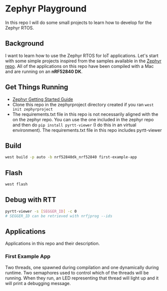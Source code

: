 # Zephyr Playground

In this repo I will do some small projects to learn how to develop for the Zephyr RTOS.

## Background
I want to learn how to use the Zephyr RTOS for IoT applications. Let's start with some simple projects inspired from the samples available in the [Zephyr repo](https://github.com/zephyrproject-rtos/zephyr). All of the applications on this repo have been compiled with a Mac and are running on an __nRF52840 DK__.

## Get Things Running
- [Zephyr Getting Started Guide](https://docs.zephyrproject.org/latest/getting_started/index.html)
- Clone this repo in the zephyrproject directory created if you ran `west init zephyrproject`
- The requirements.txt file in this repo is not necessarily aligned with the on the zephyr repo. You can use the one included in the zephyr repo and then do `pip install pyrtt-viewer` (I do this in an virtual environment). The requirements.txt file in this repo includes pyrtt-viewer

## Build

```bash
west build -p auto -b nrf52840dk_nrf52840 first-example-app
```

## Flash
```bash
west flash
```

## Debug with RTT
```bash
pyrtt-viewer -s [SEGGER_ID] -c 0
# SEGGER_ID can be retrieved with nrfjprog --ids
```
## Applications

Applications in this repo and their description.

### First Example App
Two threads, one spawned during compilation and one dynamically during runtime. Two semaphores used to control which of the threads will be running. When they run, an LED representing that thread will light up and it will print a debugging message.